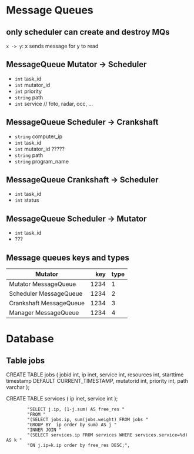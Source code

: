 
# Message Queues

## only scheduler can create and destroy MQs



`x -> y`: x sends message for y to read

## MessageQueue Mutator -> Scheduler

* `int` task_id
* `int` mutator_id
* `int` priority
* `string` path
* `int` service			// foto, radar, occ, ...

## MessageQueue Scheduler -> Crankshaft

* `string` computer_ip
* `int` task_id
* `int` mutator_id 	?????
* `string` path
* `string` program_name

## MessageQueue Crankshaft -> Scheduler

* `int` task_id
* `int` status

## MessageQueue Scheduler -> Mutator

* `int` task_id
* ???

## Message queues keys and types

| Mutator			  | key | type |
| --------------------|----:|-----|
| Mutator MessageQueue |1234|1|
| Scheduler MessageQueue |1234|2|
| Crankshaft MessageQueue |1234|3|
| Manager MessageQueue |1234|4|




# Database

## Table jobs
CREATE TABLE jobs (
	jobid int,
	ip inet,
	service int,
	resources int,
	starttime timestamp DEFAULT CURRENT_TIMESTAMP,
	mutatorid int,
	priority int,
	path varchar
);

CREATE TABLE services (
	ip inet,
	service int
);








			"SELECT j.ip, (1-j.sum) AS free_res "
			"FROM "
		   	"(SELECT jobs.ip, sum(jobs.weight) FROM jobs "
			"GROUP BY  ip order by sum) AS j "
			"INNER JOIN "
			"(SELECT services.ip FROM services WHERE services.service=%d) AS k "
			"ON j.ip=k.ip order by free_res DESC;",
